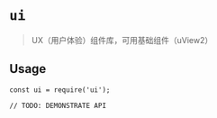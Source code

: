 <!--
 * @Author: Yshen yishengwei@pinming.cn
 * @Date: 2023-04-26 13:31:24
 * @LastEditors: Yshen yishengwei@pinming.cn
 * @LastEditTime: 2023-04-26 13:53:11
 * @FilePath: /uni-app-components/packages/ui/README.md
 * @Description: 这是默认设置,请设置`customMade`, 打开koroFileHeader查看配置 进行设置: https://github.com/OBKoro1/koro1FileHeader/wiki/%E9%85%8D%E7%BD%AE
-->
# `ui`

> UX（用户体验）组件库，可用基础组件（uView2）

## Usage

```
const ui = require('ui');

// TODO: DEMONSTRATE API
```
